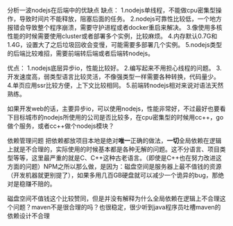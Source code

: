 
分析一波nodejs在后端中的优缺点 缺点： 1.nodejs单线程，不能做cpu密集型操作，导致时间片不能释放，阻塞后面的任务。 2.nodejs可靠性比较低，一个地方报错会导致整个程序崩溃，需要守护进程或者docker重启来解决。 3.像使用多核性能的时候需要使用cluster或者部署多个实例，比较麻烦。 4.内存默认0.7G和1.4G，设置大了之后垃圾回收会变慢，可能需要多部署几个实例。 5.nodejs类型的后端比较难招，需要前端转后端或者后端转nodejs。

优点： 1.nodejs底层异步io，性能比较好。 2.编写起来不用担心线程的问题。 3.开发速度高，弱类型语言比较灵活，不像强类型一样需要各种转换，代码量少。 4.单页应用ssr比较方便，上下文比较相同。 5.前端转nodejs相对来说对语法天然熟练。

如果开发web的话，主要异步io，可以使用nodejs，性能非常好，不过最好也要看下目标城市的nodejs所使用的公司是否比较多，在cpu密集型的时候用cc++，go做个服务，或者cc++做个nodejs模块？


依赖管理问题
把依赖都放项目本地是绝对**唯一**正确的做法，**一切**全局依赖在逻辑上就是不合理的，实际使用的时候基本都是各种无解的问题。这不分语言、项目类型等等，这里最严重的就是C、C++这种古老语言。（即使是C++也在努力改进这方面的问题）NPM之所以那么做，是因为：磁盘空间是服务器上最不值钱的资源（开发机器就更别提了），如果多用几百GB硬盘就可以减少一个诡异的bug，那绝对是稳赚不赔的。

磁盘空间不值钱这个比较赞同，但是并没有解释为什么全局依赖在逻辑上不合理这个问题？maven不是很合理的吗？也很稳定，很少听到java程序员吐槽maven的依赖设计不合理
